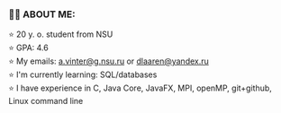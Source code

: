 ### 🍃🍃 ABOUT ME: <br />
  ⭐️ 20 y. o. student from NSU <br />
  ⭐️ GPA: 4.6 <br />
  ⭐️ My emails: a.vinter@g.nsu.ru or dlaaren@yandex.ru <br />
  ⭐️ I'm currently learning: SQL/databases <br />
  ⭐️ I have experience in C, Java Core, JavaFX, MPI, openMP, git+github, Linux command line <br />
